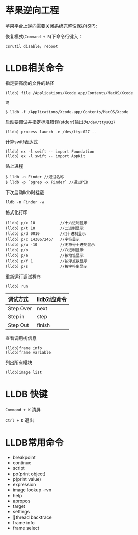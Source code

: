 # 苹果逆向工程

苹果平台上逆向需要关闭系统完整性保护(SIP):

恢复模式(`Command + R`)下命令行键入：

```
csrutil disable; reboot
```

# LLDB相关命令

指定要高度的文件的路径

```
(lldb) file /Applications/Xcode.app/Contents/MacOS/Xcode

或

$ lldb -f /Applications/Xcode.app/Contents/MacOS/Xcode
```


启动要调试并指定标准错误(stderr)输出为`/dev/ttys027`

```
(lldb) process launch -e /dev/ttys027 -- 
```

计算switf表达式

```
(lldb) ex -l swift -- import Foundation 
(lldb) ex -l swift -- import AppKit
```

贴上进程

```
$ lldb -n Finder //通过名称
$ lldb -p `pgrep -x Finder` //通过PID
```

下次启动lldb时挂载

```
lldb -n Finder -w
```


格式化打印

```
(lldb) p/x 10           //十六进制显示
(lldb) p/t 10           //二进制显示 
(lldb) p/d 0010         //十进制显示
(lldb) p/c 1430672467   //字符显示
(lldb) p/u -10          //无符号十进制显示
(lldb) p/o              //八进制显示
(lldb) p/a              //按地址显示
(lldb) p/f 1            //按浮点数显示 
(lldb) p/s              //按字符串显示
```

重新运行调试程序 

```
(lldb) run 
```

|调试方式|lldb对应命令|
|:---|:---|
|Step Over | next   |
|Step in   |  step  |
|Step Out  | finish |

查看调用栈信息

```
(lldb)frame info
(lldb)frame variable
```


列出所有模块

```
(lldb)image list
```

 

# LLDB 快键

`Command + K` 清屏

`Ctrl + D` 退出


# LLDB常用命令

- breakpoint
- continue
- script
- po(print object)
- p(print value)
- expression
- image lookup -rvn 
- help 
- apropos
- target
- settings
- thread backtrace
- frame info
- frame select


